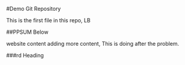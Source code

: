 #Demo Git Repository

This is the first file in this repo, LB

##PPSUM Below


website content adding more content, This is doing after the problem.

###rd Heading